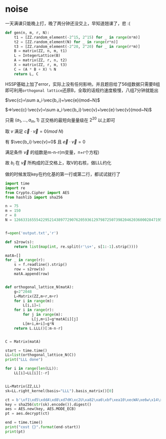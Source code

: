 # noise

一天满课只能晚上打，晚了两分钟还没交上，早知道翘课了，悲 :(

```python
def gen(n, m, r, N):
    t1 = [ZZ.random_element(-2^15, 2^15) for _ in range(n*m)]
    t2 = [ZZ.random_element(N) for _ in range(r*n)]
    t3 = [ZZ.random_element(-2^20, 2^20) for _ in range(r*m)]
    B = matrix(ZZ, n, m, t1)
    L = IntegerLattice(B)
    A = matrix(ZZ, r, n, t2)
    X = matrix(ZZ, r, m, t3)
    C = (A * B + X) % N
    return L, C
```

HSSP基础上加了error，实际上没有任何影响，并且题目给了56组数据只需要8组即可利用`orthogonal lattice`还原B，全取的话规约速度极慢，八组7分钟就能出

$\vec{c}=\sum a_i·\vec{b_i}+\vec{e}(mod~N)$

$=>\vec{c}·\vec{v}=\sum a_i·\vec{b_i}·\vec{v}+\vec{e}·\vec{v}(mod~N)$

只需 $(a_1, ...,a_m,1)$ 正交格的最短向量量级在 $2^{20}$ 以上即可

取 $v$ 满足 $\vec{c}·\vec{v}=0(mod~N)$

有 $\vec{b_i}·\vec{v}=0$ 且 $\vec{e}·\vec{v}=0$

满足条件 $\vec{v}$ 的组数是m-n-r(m变量，n+r个方程)

故 $b_i$ 在 $\vec{v}$ 所构成的正交格上，取V的右核，做LLL约化

做的时候发现key在约化基的第一行或第二行，都试试就行了

```python
import time
import re
from Crypto.Cipher import AES
from hashlib import sha256

n = 75
m = 150
r = 8
N = 126633165554229521438977290762059361297987250739820462036000284719563379254544315991201997343356439034674007770120263341747898897565056619503383631412169301973302667340133958109


f=open('output.txt','r')

def s2row(s):
    return list(map(int, re.split(r'\s+', s[1:-1].strip())))

matA=[]
for _ in range(r):
    s = f.readline().strip()
    row = s2row(s)
    matA.append(row)


def orthogonal_lattice_N(matA):
    g=2^2048
    L=Matrix(ZZ,m+r,m+r)
    for i in range(m):
        L[i,i]=1
    for i in range(r):
        for j in range(m):
            L[j,m+i]=g*matA[i][j]
        L[m+i,m+i]=g*N
    return L.LLL()[:m-n-r]


C = Matrix(matA)

start = time.time()
LL=list(orthogonal_lattice_N(C))
print("LLL done")

for i in range(len(LL)):
    LL[i]=LL[i][:-r]


LL=Matrix(ZZ,LL)
sk=LL.right_kernel(basis="LLL").basis_matrix()[0]

ct = b'\xf1\xd5\xddA\xd8\xd7dK\xc2U\xa82\xa6\xbf\xea10\xecWA\xe6w\x14\x8d\x1b\x8c?i\x02\xc2\xb5\xda'
key = sha256(str(sk).encode()).digest()
aes = AES.new(key, AES.MODE_ECB)
pt = aes.decrypt(ct)

end = time.time()
print("cost {}".format(end-start))
print(pt)
```

